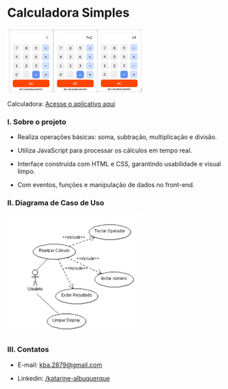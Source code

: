 # Calculadora Simples

<img src="calculadora.png" width="310"/><br/>

Calculadora: [Acesse o aplicativo aqui](https://katarine-albuquerque.rf.gd/calculadora/index.html)

### I. Sobre o projeto

* Realiza operações básicas: soma, subtração, multiplicação e divisão.

* Utiliza JavaScript para processar os cálculos em tempo real.

* Interface construída com HTML e CSS, garantindo usabilidade e visual limpo.

* Com eventos, funções e manipulação de dados no front-end.

### II. Diagrama de Caso de Uso

<img src="image.png" width="310"/>

### III. Contatos

* E-mail: [kba.2879@gmail.com](mailTo:kba.2879@gmail.com)

* Linkedin: [/katarine-albuquerque](https://www.linkedin.com/in/katarine-albuquerque/)
